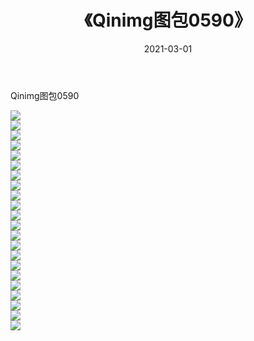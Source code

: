 ﻿---
layout: post
title:  《Qinimg图包0590》
date:   2021-03-01
img: http://imgx.orgx.ga/Qinimg图包/Qinimg图包0590/000.jpg
categories: [美女, 清纯, 唯美]
---

Qinimg图包0590

 ![](http://imgx.orgx.ga/Qinimg图包/Qinimg图包0590/001.jpg) <br>![](http://imgx.orgx.ga/Qinimg图包/Qinimg图包0590/002.jpg) <br>![](http://imgx.orgx.ga/Qinimg图包/Qinimg图包0590/003.jpg) <br>![](http://imgx.orgx.ga/Qinimg图包/Qinimg图包0590/004.jpg) <br>![](http://imgx.orgx.ga/Qinimg图包/Qinimg图包0590/005.jpg) <br>![](http://imgx.orgx.ga/Qinimg图包/Qinimg图包0590/006.jpg) <br>![](http://imgx.orgx.ga/Qinimg图包/Qinimg图包0590/007.jpg) <br>![](http://imgx.orgx.ga/Qinimg图包/Qinimg图包0590/008.jpg) <br>![](http://imgx.orgx.ga/Qinimg图包/Qinimg图包0590/009.jpg) <br>![](http://imgx.orgx.ga/Qinimg图包/Qinimg图包0590/010.jpg) <br>![](http://imgx.orgx.ga/Qinimg图包/Qinimg图包0590/011.jpg) <br>![](http://imgx.orgx.ga/Qinimg图包/Qinimg图包0590/012.jpg) <br>![](http://imgx.orgx.ga/Qinimg图包/Qinimg图包0590/013.jpg) <br>![](http://imgx.orgx.ga/Qinimg图包/Qinimg图包0590/014.jpg) <br>![](http://imgx.orgx.ga/Qinimg图包/Qinimg图包0590/015.jpg) <br>![](http://imgx.orgx.ga/Qinimg图包/Qinimg图包0590/016.jpg) <br>![](http://imgx.orgx.ga/Qinimg图包/Qinimg图包0590/017.jpg) <br>![](http://imgx.orgx.ga/Qinimg图包/Qinimg图包0590/018.jpg) <br>![](http://imgx.orgx.ga/Qinimg图包/Qinimg图包0590/019.jpg) <br>![](http://imgx.orgx.ga/Qinimg图包/Qinimg图包0590/020.jpg) <br>![](http://imgx.orgx.ga/Qinimg图包/Qinimg图包0590/021.jpg) <br>![](http://imgx.orgx.ga/Qinimg图包/Qinimg图包0590/022.jpg) <br>